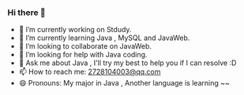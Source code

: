 ### Hi there 👋
- 🔭 I’m currently working on Stdudy.
- 🌱 I’m currently learning Java , MySQL and JavaWeb.
- 👯 I’m looking to collaborate on JavaWeb.
- 🤔 I’m looking for help with Java coding.
- 💬 Ask me about Java , I'll try my best to help you if I can resolve :D
- 📫 How to reach me: 2728104003@qq.com
- 😄 Pronouns: My major in Java , Another language is learning ~~ 
<!--
**JYU-Namic/JYU-Namic** is a ✨ _special_ ✨ repository because its `README.md` (this file) appears on your GitHub profile.
-->
